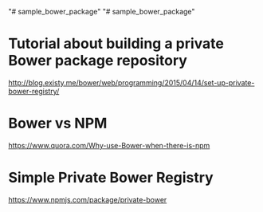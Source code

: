 "# sample_bower_package" 
"# sample_bower_package" 


# Tutorial about building a private Bower package repository
http://blog.existy.me/bower/web/programming/2015/04/14/set-up-private-bower-registry/


# Bower vs NPM
https://www.quora.com/Why-use-Bower-when-there-is-npm


# Simple Private Bower Registry
https://www.npmjs.com/package/private-bower
